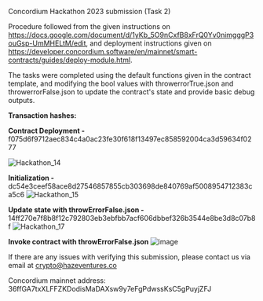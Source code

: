 Concordium Hackathon 2023 submission (Task 2)

Procedure followed from the given instructions on https://docs.google.com/document/d/1yKb_5O9nCxfB8xFrQ0Yv0nimgggP3ouGsp-UmMHELtM/edit, and deployment instructions given on https://developer.concordium.software/en/mainnet/smart-contracts/guides/deploy-module.html.

The tasks were completed using the default functions given in the contract template, and modifying the bool values with throwerrorTrue.json and throwerrorFalse.json to update the contract's state and provide basic debug outputs. 

**Transaction hashes:**

**Contract Deployment -** f075d6f9712aec834c4a0ac23fe30f618f13497ec858592004ca3d59634f0277

![Hackathon_14](https://user-images.githubusercontent.com/13285288/221388374-ab7b7df8-046c-49b4-a760-8c7084f2ae5f.PNG)

**Initialization -** dc54e3ceef58ace8d27546857855cb303698de840769af5008954712383ca5c6
![Hackathon_15](https://user-images.githubusercontent.com/13285288/221388353-c60d85a4-9164-474c-b103-becf212c0326.PNG)

**Update state with throwErrorFalse.json -** 14ff270e7f8b8f12c792803eb3ebfbb7acf606dbbef326b3544e8be3d8c07b8f
![Hackathon_17](https://user-images.githubusercontent.com/13285288/221388308-1e95a5d1-6d3c-4ad7-af46-3c64702e88fa.PNG)

**Invoke contract with throwErrorFalse.json**
![image](https://user-images.githubusercontent.com/13285288/221388194-cc10eeae-a1f5-4bc9-afa6-d70bac8a7750.png)


If there are any issues with verifying this submission, please contact us via email at crypto@hazeventures.co

Concordium mainnet address: 36ffGA7txXLFFZKDodisMaDAXsw9y7eFgPdwssKsC5gPuyjZFJ

